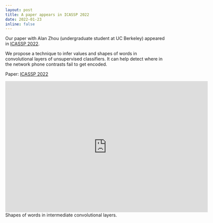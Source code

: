 ```yaml
---
layout: post
title: A paper appears in ICASSP 2022
date: 2022-01-23
inline: false
---
```


Our paper with Alan Zhou (undergraduate student at UC Berkeley) appeared in [ICASSP 2022](https://ieeexplore.ieee.org/document/9746849).

We propose a technique to infer values and shapes of words in convolutional layers of unsupervised classifiers. It can help detect where in the network phone contrasts fail to get encoded. 

Paper: [ICASSP 2022](https://ieeexplore.ieee.org/document/9746849)

<div class="row">
<div class="col-sm mt-3 mt-md-0">
<iframe width="640" height="415" src="https://youtube.com/embed/iOibJHa3WDg" frameborder="0" allowfullscreen></iframe>
</div>
</div>

<div class="row">
    <div class="col-sm mt-3 mt-md-0">
        <img class="img-fluid rounded z-depth-1" src="{{ '/assets/img/begusZhou.png' | relative_url }}" alt="" title="example image"/>
    </div>
</div>
<div class="caption">
    Shapes of words in intermediate convolutional layers.
</div>



